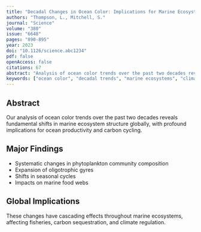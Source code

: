 ```yaml
---
title: "Decadal Changes in Ocean Color: Implications for Marine Ecosystems"
authors: "Thompson, L., Mitchell, S."
journal: "Science"
volume: "380"
issue: "6648"
pages: "890-895"
year: 2023
doi: "10.1126/science.abc1234"
pdf: false
openAccess: false
citations: 67
abstract: "Analysis of ocean color trends over the past two decades reveals fundamental shifts in marine ecosystem structure globally."
keywords: ["ocean color", "decadal trends", "marine ecosystems", "climate change"]
---
```


## Abstract

Our analysis of ocean color trends over the past two decades reveals fundamental shifts in marine ecosystem structure globally, with profound implications for ocean productivity and carbon cycling.

## Major Findings

- Systematic changes in phytoplankton community composition
- Expansion of oligotrophic gyres
- Shifts in seasonal cycles
- Impacts on marine food webs

## Global Implications

These changes have cascading effects throughout marine ecosystems, affecting fisheries, carbon sequestration, and climate regulation.